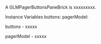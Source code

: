 A GLMPagerButtonsPaneBrick is xxxxxxxxx.Instance Variables	buttons:		<Object>	pagerModel:		<Object>buttons	- xxxxxpagerModel	- xxxxx